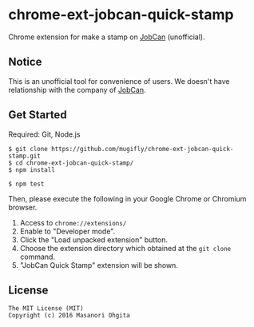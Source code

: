 # chrome-ext-jobcan-quick-stamp
Chrome extension for make a stamp on [JobCan](http://jobcan.ne.jp/) (unofficial).

## Notice
This is an unofficial tool for convenience of users.
We doesn't have relationship with the company of [JobCan](http://jobcan.ne.jp/).

## Get Started

Required: Git, Node.js

```
$ git clone https://github.com/mugifly/chrome-ext-jobcan-quick-stamp.git
$ cd chrome-ext-jobcan-quick-stamp/
$ npm install

$ npm test
```

Then, please execute the following in your Google Chrome or Chromium browser.

1. Access to ``chrome://extensions/``
2. Enable to "Developer mode".
3. Click the "Load unpacked extension" button.
4. Choose the extension directory which obtained at the ``git clone`` command.
5. "JobCan Quick Stamp" extension will be shown.

## License

```
The MIT License (MIT)
Copyright (c) 2016 Masanori Ohgita
```

